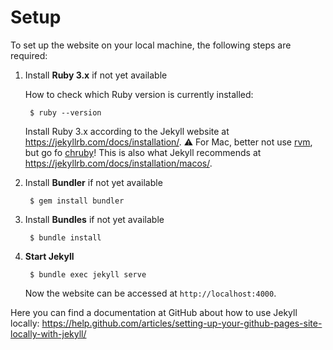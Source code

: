 # Setup

To set up the website on your local machine, the following steps are required:

1. Install __Ruby 3.x__ if not yet available

    How to check which Ruby version is currently installed:

        $ ruby --version

    Install Ruby 3.x according to the Jekyll website at https://jekyllrb.com/docs/installation/.
    ⚠️ For Mac, better not use [rvm](https://rvm.io/), but go fo [chruby](https://github.com/postmodern/chruby)! This is also what Jekyll recommends at https://jekyllrb.com/docs/installation/macos/.

2. Install __Bundler__ if not yet available

        $ gem install bundler

3. Install __Bundles__ if not yet available

        $ bundle install

4. __Start Jekyll__

        $ bundle exec jekyll serve

    Now the website can be accessed at `http://localhost:4000`.

Here you can find a documentation at GitHub about how to use Jekyll locally: https://help.github.com/articles/setting-up-your-github-pages-site-locally-with-jekyll/
